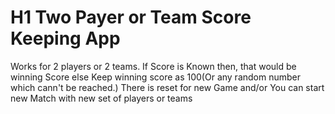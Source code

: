 # H1 Two Payer or Team Score Keeping App
Works for 2 players or 2 teams.
If Score is Known then, that would be winning Score else Keep winning score as 100(Or any random number which cann't be reached.)
There is reset for new Game and/or You can start new Match with new set of players or teams
